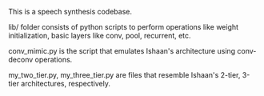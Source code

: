 This is a speech synthesis codebase.

lib/ folder consists of python scripts to perform operations like weight initialization, basic layers like conv, pool, recurrent, etc.

conv_mimic.py is the script that emulates Ishaan's architecture using conv-deconv operations.

my_two_tier.py, my_three_tier.py are files that resemble Ishaan's 2-tier, 3-tier architectures, respectively.
